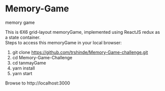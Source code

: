 # Memory-Game
memory game

This is 6X6 grid-layout memoryGame, implemented using ReactJS redux as a state container.  
Steps to access this memoryGame in your local browser: 

1) git clone https://github.com/trshinde/Memory-Game-challenge.git
2) cd Memory-Game-Challenge
3) cd tanmayGame
4) yarn install
5) yarn start

Browse to http://localhost:3000 
